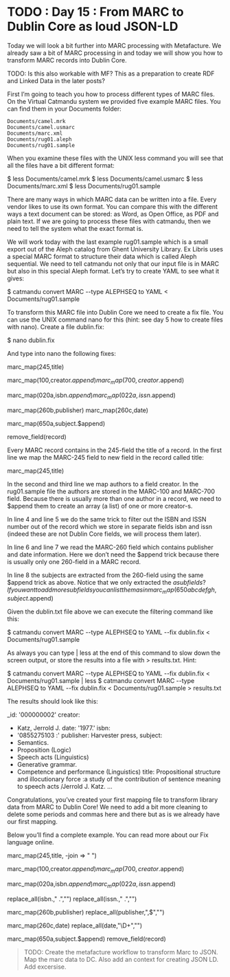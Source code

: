 # TODO : Day 15 : From MARC to Dublin Core as loud JSON-LD

Today we will look a bit further into MARC processing with Metafacture. We already saw a bit of MARC processing in and today we will show you how to transform MARC records into Dublin Core. 



TODO: Is this also workable with MF? This as a preparation to create RDF and Linked Data in the later posts?

First I’m going to teach you how to process different types of MARC files. On the Virtual Catmandu system we provided five  example MARC files. You can find them in your Documents folder:

    Documents/camel.mrk
    Documents/camel.usmarc
    Documents/marc.xml
    Documents/rug01.aleph
    Documents/rug01.sample

When you examine these files with the UNIX less command you will see that all the files have a bit different format:

$ less Documents/camel.mrk
$ less Documents/camel.usmarc
$ less Documents/marc.xml
$ less Documents/rug01.sample

There are many ways in which MARC data can be written into a file. Every vendor likes to use its own format. You can compare this with the different ways a text document can be stored: as Word, as Open Office, as PDF and plain text. If we are going to process these files with catmandu, then we need to tell the system what the exact format is.

We will work today with the last example rug01.sample which is a small export out of the Aleph catalog from Ghent University Library. Ex Libris uses a special MARC format to structure their data which is called Aleph sequential. We need to tell catmandu not only that our input file is in MARC but also in this special Aleph format. Let’s try to create YAML to see what it gives:

$ catmandu convert MARC --type ALEPHSEQ to YAML < Documents/rug01.sample

To transform this MARC file into Dublin Core we need to create a fix file. You can use the UNIX command nano for this (hint: see day 5 how to create files with nano). Create a file dublin.fix:

$ nano dublin.fix

And type into nano the following fixes:

marc_map(245,title)

marc_map(100,creator.$append)
marc_map(700,creator.$append)

marc_map(020a,isbn.$append)
marc_map(022a,issn.$append)

marc_map(260b,publisher)
marc_map(260c,date)

marc_map(650a,subject.$append)

remove_field(record)

Every MARC record contains in the 245-field the title of a record. In the first line we map the MARC-245 field to new field in the record called title:

marc_map(245,title)

In the second and third line we map authors to a field creator. In the rug01.sample file the authors are stored in the MARC-100 and MARC-700 field. Because there is usually more than one author in a record, we need to $append them to create an array (a list) of one or more creator-s.

In line 4 and line 5 we do the same trick to filter out the ISBN and ISSN number out of the record which we store in separate fields isbn and issn (indeed these are not Dublin Core fields, we will process them later).

In line 6 and line 7 we read the MARC-260 field which contains publisher and date information. Here we don’t need the $append trick because there is usually only one 260-field in a MARC record.

In line 8 the subjects are extracted from the 260-field using the same $append trick as above. Notice that we only extracted the $a subfields? If you want to add more subfields you can list them as in marc_map(650abcdefgh,subject.$append)

Given the dublin.txt file above we can execute the filtering command like this:

$ catmandu convert MARC --type ALEPHSEQ to YAML --fix dublin.fix < Documents/rug01.sample

As always you can type | less at the end of this command to slow down the screen output, or store the results into a file with > results.txt. Hint:

$ catmandu convert MARC --type ALEPHSEQ to YAML --fix dublin.fix < Documents/rug01.sample | less
$ catmandu convert MARC --type ALEPHSEQ to YAML --fix dublin.fix < Documents/rug01.sample > results.txt

The results should look like this:

_id: '000000002'
creator:
- Katz, Jerrold J.
date: '1977.'
isbn:
- '0855275103 :'
publisher: Harvester press,
subject:
- Semantics.
- Proposition (Logic)
- Speech acts (Linguistics)
- Generative grammar.
- Competence and performance (Linguistics)
title: Propositional structure and illocutionary force :a study of the contribution of sentence meaning to speech acts /Jerrold J. Katz.
...

Congratulations, you’ve created your first mapping file to transform library data from MARC to Dublin Core! We need to add a bit more cleaning to delete some periods and commas here and there but as is we already have our first mapping.

Below you’ll find a complete example. You can read more about our Fix language online.

marc_map(245,title, -join => " ")

marc_map(100,creator.$append)
marc_map(700,creator.$append)

marc_map(020a,isbn.$append)
marc_map(022a,issn.$append)

replace_all(isbn.," .","")
replace_all(issn.," .","")

marc_map(260b,publisher)
replace_all(publisher,",$","")

marc_map(260c,date)
replace_all(date,"\D+","")

marc_map(650a,subject.$append)
remove_field(record)

> TODO: 
> Create the metafacture workflow to transform Marc to JSON.
> Map the marc data to DC.
> Also add an context for creating JSON LD.
> Add excersise.
